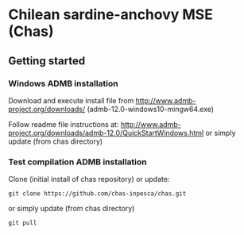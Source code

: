 # Chilean sardine-anchovy MSE (Chas)
## Getting started
### Windows ADMB installation
Download and execute install file from http://www.admb-project.org/downloads/ (admb-12.0-windows10-mingw64.exe)

Follow readme file instructions at: http://www.admb-project.org/downloads/admb-12.0/QuickStartWindows.html
or simply update (from chas directory)

### Test compilation ADMB installation
Clone (initial install of chas repository) or update:
```
git clone https://github.com/chas-inpesca/chas.git
```
or simply update (from chas directory)
```
git pull 
```

